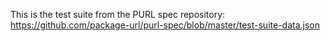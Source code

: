 This is the test suite from the PURL spec repository:
https://github.com/package-url/purl-spec/blob/master/test-suite-data.json
